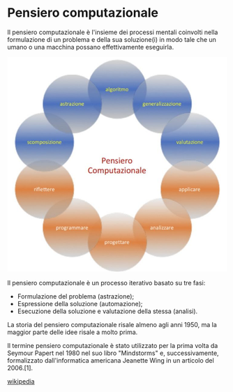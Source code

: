 # Pensiero computazionale

Il pensiero computazionale è l'insieme dei processi mentali coinvolti nella formulazione di un problema e della sua soluzione(i) in modo tale che un umano o una macchina possano effettivamente eseguirla.

![Pensiero computazionale](img/pensiero-computazionale.jpg)

Il pensiero computazionale è un processo iterativo basato su tre fasi:

* Formulazione del problema (astrazione);
* Espressione della soluzione (automazione);
* Esecuzione della soluzione e valutazione della stessa (analisi).

La storia del pensiero computazionale risale almeno agli anni 1950, ma la maggior parte delle idee risale a molto prima.

Il termine pensiero computazionale è stato utilizzato per la prima volta da Seymour Papert nel 1980 nel suo libro "Mindstorms" e, successivamente, formalizzato dall'informatica americana Jeanette Wing in un articolo del 2006.[1].

[wikipedia](https://it.wikipedia.org/wiki/Pensiero_computazionale)